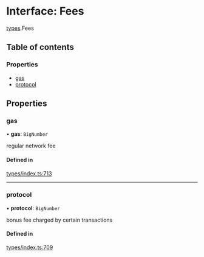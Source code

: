 # Interface: Fees

[types](../wiki/types).Fees

## Table of contents

### Properties

- [gas](../wiki/types.Fees#gas)
- [protocol](../wiki/types.Fees#protocol)

## Properties

### gas

• **gas**: `BigNumber`

regular network fee

#### Defined in

[types/index.ts:713](https://github.com/PolymathNetwork/polymesh-sdk/blob/49113a20/src/types/index.ts#L713)

___

### protocol

• **protocol**: `BigNumber`

bonus fee charged by certain transactions

#### Defined in

[types/index.ts:709](https://github.com/PolymathNetwork/polymesh-sdk/blob/49113a20/src/types/index.ts#L709)

